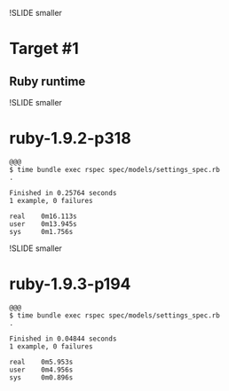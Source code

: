!SLIDE smaller

# Target #1
## Ruby runtime

!SLIDE smaller

# ruby-1.9.2-p318

	@@@
	$ time bundle exec rspec spec/models/settings_spec.rb 
	.   

	Finished in 0.25764 seconds
	1 example, 0 failures

	real	0m16.113s
	user	0m13.945s
	sys		0m1.756s

!SLIDE smaller

# ruby-1.9.3-p194

	@@@
	$ time bundle exec rspec spec/models/settings_spec.rb 
	.

	Finished in 0.04844 seconds
	1 example, 0 failures

	real	0m5.953s
	user    0m4.956s
	sys	    0m0.896s
